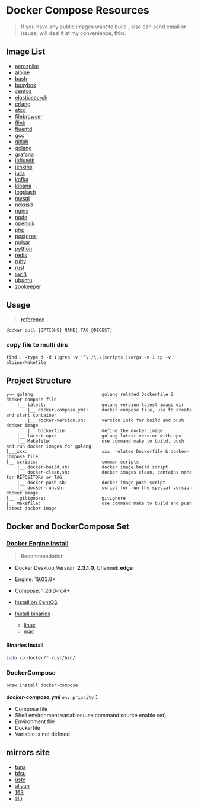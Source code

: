 # Docker Compose Resources

> If you have any public images want to build , also can send email or issues, will deal it at my convenience, thks.

## Image List

- [aerospike](./aerospike/README.md)
- [alpine](./alpine/README.md)
- [bash](./bash/README.md)
- [busybox](./busybox/README.md)
- [centos](./centos/README.md)
- [elasticsearch](./elasticsearch/README.md)
- [erlang](./erlang/README.md)
- [etcd](./etcd/README.md)
- [filebrowser](./filebrowser/README.md)
- [flink](./flink/README.md)
- [fluentd](./fluentd/README.md)
- [gcc](./gcc/README.md)
- [gitlab](./gitlab/README.md)
- [golang](./golang/README.md)
- [grafana](./grafana/README.md)
- [influxdb](./influxdb/README.md)
- [jenkins](./jenkins/README.md)
- [julia](./julia/README.md)
- [kafka](./kafka/README.md)
- [kibana](./kibana/README.md)
- [logstash](./logstash/README.md)
- [mysql](./mysql/README.md)
- [nexus3](./nexus3/README.md)
- [nginx](./nginx/README.md)
- [node](./node/README.md)
- [openjdk](./openjdk/README.md)
- [php](./php/README.md)
- [postgres](./postgres/README.md)
- [pulsar](./pulsar/README.md)
- [python](./python/README.md)
- [redis](./redis/README.md)
- [ruby](./ruby/README.md)
- [rust](./rust/README.md)
- [swift](./swift/README.md)
- [ubuntu](./ubuntu/README.md)
- [zookeeper](./zookeeper/README.md)

## Usage

>[reference](https://docs.docker.com/reference/)

`docker pull [OPTIONS] NAME[:TAG|@DIGEST]`

### copy file to multi dirs

`find . -type d -d 1|grep -v '^\./\.\|scripts'|xargs -n 1 cp -v alpine/Makefile`

## Project Structure

```text
┌── golang:                         golang related Dockerfile & docker-compose file
    |__ latest:                     golang version latest image dir
        |__ docker-compose.yml:     docker compose file, use to create and start container
        |__ docker-version.sh:      version info for build and push docker image
        |__ Dockerfile:             define the docker image
    |__ latest-upx:                 golang latest version with upx
    |__ Makefile:                   use command make to build, push and run docker images for golang
|___xxx:                            xxx  related Dockerfile & docker-compose file
|__ scripts:                        common scripts
    |__ docker-build.sh:            docker image build script
    |__ docker-clean.sh:            docker images clean, contains none for REPOSITORY or TAG
    |__ docker-push.sh:             docker image push script
    |__ docker-run.sh:              script for run the special version docker image
|__ .gitignore:                     gitignore
|__ Makefile:                       use command make to build and push latest docker image
```

## Docker and DockerCompose Set

### [Docker Engine Install](https://docs.docker.com/engine/install/)

>Recommendation

- Docker Desktop Version: **2.3.1.0**, Channel: **edge**
- Engine: 19.03.8+
- Compose: 1.26.0-rc4+

- [Install on CentOS](https://docs.docker.com/engine/install/centos/)
- [Install binaries](https://docs.docker.com/engine/install/binaries/)
  - [linux](https://download.docker.com/linux/static/stable/x86_64/)
  - [mac](https://download.docker.com/mac/static/stable/x86_64/)

#### Binaries Install

```bash
sudo cp docker/* /usr/bin/
```

### DockerCompose

`brew install docker-compose`

***docker-compose.yml*** `env priority`：

- Compose file
- Shell environment variables(use command source enable set)
- Environment file
- Dockerfile
- Variable is not defined

## mirrors site

- [tuna](https://mirrors.tuna.tsinghua.edu.cn)
- [bfsu](https://mirrors.bfsu.edu.cn/)
- [ustc](http://mirrors.ustc.edu.cn/)
- [aliyun](http://mirrors.aliyun.com/)
- [163](http://mirrors.163.com/)
- [zju](http://mirrors.zju.edu.cn/)
